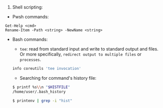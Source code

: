 1. Shell scripting:

- Pwsh commands:

```pwsh
Get-Help <cmd>
Rename-Item -Path <string> -NewName <string>
```

- Bash commands:

	+ `tee`: read from standard input and write to standard output and files.
    Or more specifically, `redirect output to multiple files` or `processes`.

  ```bash
  info coreutils 'tee invocation'
  ```

  + Searching for command's history file:

  ```bash
  $ printf %s\\n "$HISTFILE"
  /home/user/.bash_history

  $ printenv | grep -i "hist"
  ```